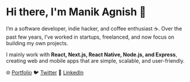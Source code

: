 # Hi there, I'm Manik Agnish 👋  

I’m a software developer, indie hacker, and coffee enthusiast ☕. Over the past few years, I’ve worked in startups, freelanced, and now focus on building my own projects.  

I mainly work with **React, Next.js, React Native, Node.js, and Express**, creating web and mobile apps that are simple, scalable, and user-friendly.  

🌐 [Portfolio](https://manikagnish.com) 🐦 [Twitter](https://x.com/agnishmanik_dev) 💼 [LinkedIn](https://linkedin.com/in/manikagnish)  
